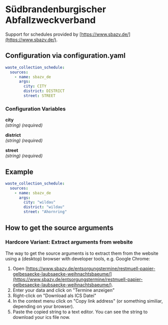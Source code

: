 # Südbrandenburgischer Abfallzweckverband

Support for schedules provided by [https://www.sbazv.de/](https://www.sbazv.de/).

## Configuration via configuration.yaml

```yaml
waste_collection_schedule:
  sources:
    - name: sbazv_de
      args:
        city: CITY
        district: DISTRICT
        street: STREET
```

### Configuration Variables

**city**<br>
*(string) (required)*

**district**<br>
*(string) (required)*

**street**<br>
*(string) (required)*

## Example

```yaml
waste_collection_schedule:
  sources:
    - name: sbazv_de
      args:
        city: "wildau"
        district: "wildau"
        street: "Ahornring"
```

## How to get the source arguments

### Hardcore Variant: Extract arguments from website

The way to get the source arguments is to extract them from the website using a (desktop) browser with developer tools, e.g. Google Chrome:

1. Open [https://www.sbazv.de/entsorgungstermine/restmuell-papier-gelbesaecke-laubsaecke-weihnachtsbaeume/](https://www.sbazv.de/entsorgungstermine/restmuell-papier-gelbesaecke-laubsaecke-weihnachtsbaeume/).
2. Enter your data and click on "Termine anzeigen"
3. Right-click on "Download als ICS Datei"
4. In the context menu click on "Copy link address" (or something similiar, depending on your browser).
5. Paste the copied string to a text editor. You can see the string to download your ics file now.
